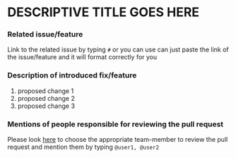 # DESCRIPTIVE TITLE GOES HERE

### Related issue/feature
Link to the related issue by typing ```#``` or you can use can just paste the link of the issue/feature and it will format correctly for you

### Description of introduced fix/feature
1. proposed change 1
2. proposed change 2
3. proposed change 3

### Mentions of people responsible for reviewing the pull request
Please look <a href="">here</a> to choose the appropriate team-member to review the pull request and mention them by typing ```@user1, @user2```